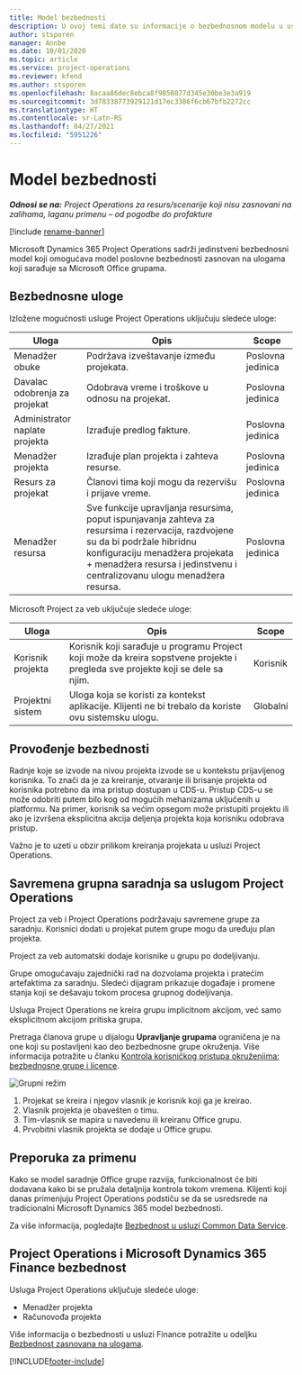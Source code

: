 ```yaml
---
title: Model bezbednosti
description: U ovoj temi date su informacije o bezbednosnom modelu u usluzi Dynamics 365 Project Operations.
author: stsporen
manager: Annbe
ms.date: 10/01/2020
ms.topic: article
ms.service: project-operations
ms.reviewer: kfend
ms.author: stsporen
ms.openlocfilehash: 8acaa86dec8ebca8f9850877d345e30be3e3a919
ms.sourcegitcommit: 3d78338773929121d17ec3386f6cb67bfb2272cc
ms.translationtype: HT
ms.contentlocale: sr-Latn-RS
ms.lasthandoff: 04/27/2021
ms.locfileid: "5951226"
---
```

# <a name="security-model"></a>Model bezbednosti

_**Odnosi se na:** Project Operations za resurs/scenarije koji nisu zasnovani na zalihama, laganu primenu – od pogodbe do profakture_

[!include [rename-banner](~/includes/cc-data-platform-banner.md)]

Microsoft Dynamics 365 Project Operations sadrži jedinstveni bezbednosni model koji omogućava model poslovne bezbednosti zasnovan na ulogama koji sarađuje sa Microsoft Office grupama. 


## <a name="security-roles"></a>Bezbednosne uloge
Izložene mogućnosti usluge Project Operations uključuju sledeće uloge:

| Uloga                          | Opis                                                                                                                                                                 | Scope |
|-------------------------------|-----------------------------------------------------------------------------------------------------------------------------------------------------------------------------|------|
| Menadžer obuke              | Podržava izveštavanje između projekata.                                                                                                            | Poslovna jedinica              |
| Davalac odobrenja za projekat              | Odobrava vreme i troškove u odnosu na projekat.                                                                                                                              | Poslovna jedinica |
| Administrator naplate projekta | Izrađuje predlog fakture.                                                                                                                                                 | Poslovna jedinica |
| Menadžer projekta               | Izrađuje plan projekta i zahteva resurse.                                                                                                                              | Poslovna jedinica |
| Resurs za projekat              | Članovi tima koji mogu da rezervišu i prijave vreme.                                                                                                          | Poslovna jedinica|
| Menadžer resursa              | Sve funkcije upravljanja resursima, poput ispunjavanja zahteva za resursima i rezervacija, razdvojene su da bi podržale hibridnu konfiguraciju menadžera projekata + menadžera resursa i jedinstvenu i centralizovanu ulogu menadžera resursa. | Poslovna jedinica |


Microsoft Project za veb uključuje sledeće uloge:

| Uloga           | Opis                                                                                                        | Scope  |
|----------------|--------------------------------------------------------------------------------------------------------------------|--------|
| Korisnik projekta   | Korisnik koji sarađuje u programu Project   koji može da kreira sopstvene projekte i pregleda sve projekte koji se dele sa   njim. | Korisnik   |
| Projektni sistem | Uloga koja se koristi za kontekst   aplikacije. Klijenti ne bi trebalo da koriste ovu sistemsku ulogu.                                    | Globalni |

## <a name="security-enforcement"></a>Provođenje bezbednosti
Radnje koje se izvode na nivou projekta izvode se u kontekstu prijavljenog korisnika. To znači da je za kreiranje, otvaranje ili brisanje projekta od korisnika potrebno da ima pristup dostupan u CDS-u. Pristup CDS-u se može odobriti putem bilo kog od mogućih mehanizama uključenih u platformu. Na primer, korisnik sa većim opsegom može pristupiti projektu ili ako je izvršena eksplicitna akcija deljenja projekta koja korisniku odobrava pristup.

Važno je to uzeti u obzir prilikom kreiranja projekata u usluzi Project Operations.

## <a name="modern-group-collaboration-with-project-operations"></a>Savremena grupna saradnja sa uslugom Project Operations
Project za veb i Project Operations podržavaju savremene grupe za saradnju. Korisnici dodati u projekat putem grupe mogu da uređuju plan projekta.

Project za veb automatski dodaje korisnike u grupu po dodeljivanju.

Grupe omogućavaju zajednički rad na dozvolama projekta i pratećim artefaktima za saradnju. Sledeći dijagram prikazuje događaje i promene stanja koji se dešavaju tokom procesa grupnog dodeljivanja.

Usluga Project Operations ne kreira grupu implicitnom akcijom, već samo eksplicitnom akcijom pritiska grupa.

Pretraga članova grupe u dijalogu **Upravljanje grupama** ograničena je na one koji su postavljeni kao deo bezbednosne grupe okruženja. Više informacija potražite u članku [Kontrola korisničkog pristupa okruženjima: bezbednosne grupe i licence](/power-platform/admin/control-user-access).

![Grupni režim](./media/groupsmode.png)

1. Projekat se kreira i njegov vlasnik je korisnik koji ga je kreirao.
2. Vlasnik projekta je obavešten o timu.
3. Tim-vlasnik se mapira u navedenu ili kreiranu Office grupu.
4. Prvobitni vlasnik projekta se dodaje u Office grupu.

## <a name="deployment-recommendation"></a>Preporuka za primenu
Kako se model saradnje Office grupe razvija, funkcionalnost će biti dodavana kako bi se pružala detaljnija kontrola tokom vremena. Klijenti koji danas primenjuju Project Operations podstiču se da se usredsrede na tradicionalni Microsoft Dynamics 365 model bezbednosti.

Za više informacija, pogledajte [Bezbednost u usluzi Common Data Service](/power-platform/admin/wp-security).

## <a name="project-operations-and-microsoft-dynamics-365-finance-security"></a>Project Operations i Microsoft Dynamics 365 Finance bezbednost
Usluga Project Operations uključuje sledeće uloge:

- Menadžer projekta
- Računovođa projekta

Više informacija o bezbednosti u usluzi Finance potražite u odeljku [Bezbednost zasnovana na ulogama](/dynamics365/fin-ops-core/dev-itpro/sysadmin/role-based-security).




[!INCLUDE[footer-include](../includes/footer-banner.md)]
